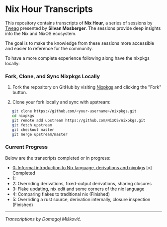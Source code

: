 # Nix Hour Transcripts

This repository contains transcripts of **Nix Hour**, a series of sessions by 
[Tweag](https://www.tweag.io/) presented by **Silvan Mosberger**. The sessions 
provide deep insights into the Nix and NixOS ecosystem.

The goal is to make the knowledge from these sessions more accessible and easier 
to reference for the community.

To have a more complete experience following along have the nixpkgs locally:

### Fork, Clone, and Sync Nixpkgs Locally

1. Fork the repository on GitHub by visiting [Nixpkgs](https://github.com/NixOS/nixpkgs) and clicking the "Fork" button.

2. Clone your fork locally and sync with upstream:

```bash
   git clone https://github.com/<your-username>/nixpkgs.git
   cd nixpkgs
   git remote add upstream https://github.com/NixOS/nixpkgs.git
   git fetch upstream
   git checkout master
   git merge upstream/master
```

### Current Progress

Below are the transcripts completed or in progress:

- [0: Informal introduction to Nix language, derivations and nixpkgs](episodes/0/0.md) [x] Completed
- 1: 
- 2: Overriding derivations, fixed-output derivations, sharing closures
- 3: Flake updating, nix edit and some corners of the nix language
- 4: Comparing flakes to traditional nix (Finished)
- 5: Overriding a rust source, derivation internally, closure inspection (Finished)
---

*Transcriptions by Domagoj Mišković.*
